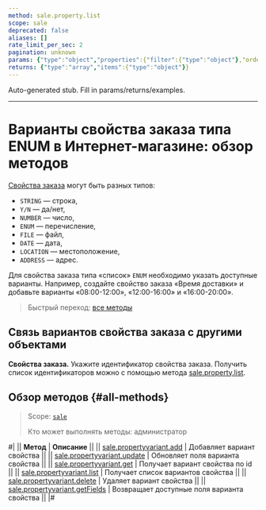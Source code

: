 ```yaml
---
method: sale.property.list
scope: sale
deprecated: false
aliases: []
rate_limit_per_sec: 2
pagination: unknown
params: {"type":"object","properties":{"filter":{"type":"object"},"order":{"type":"object"},"select":{"type":"array","items":{"type":"string"}},"start":{"type":["integer","string"]}}}
returns: {"type":"array","items":{"type":"object"}}
---
```


Auto-generated stub. Fill in params/returns/examples.

---

# Варианты свойства заказа типа ENUM в Интернет-магазине: обзор методов

[Свойства заказа](../property/index.md) могут быть разных типов:
- `STRING` — строка,
- `Y/N` — да/нет,
- `NUMBER` — число,
- `ENUM` — перечисление,
- `FILE` — файл,
- `DATE` — дата,
- `LOCATION` — местоположение,
- `ADDRESS` — адрес.

Для свойства заказа типа «список» `ENUM` необходимо указать доступные варианты. Например, создайте свойство заказа «Время доставки» и добавьте варианты «08:00-12:00», «12:00-16:00» и «16:00-20:00».

> Быстрый переход: [все методы](#all-methods)

## Связь вариантов свойства заказа с другими объектами

**Свойства заказа.** Укажите идентификатор свойства заказа. Получить список идентификаторов можно с помощью метода [sale.property.list](../property/sale-property-list.md).

## Обзор методов {#all-methods}

> Scope: [`sale`](../../scopes/permissions.md)
>
> Кто может выполнять методы: администратор

#|
|| **Метод** | **Описание** ||
|| [sale.propertyvariant.add](./sale-property-variant-add.md) | Добавляет вариант свойства ||
|| [sale.propertyvariant.update](./sale-property-variant-update.md) | Обновляет поля варианта свойства ||
|| [sale.propertyvariant.get](./sale-property-variant-get.md) | Получает вариант свойства по id ||
|| [sale.propertyvariant.list](./sale-property-variant-list.md) | Получает список вариантов свойства ||
|| [sale.propertyvariant.delete](./sale-property-variant-delete.md) | Удаляет вариант свойства ||
|| [sale.propertyvariant.getFields](./sale-property-variant-get-fields.md) | Возвращает доступные поля варианта свойства ||
|#

